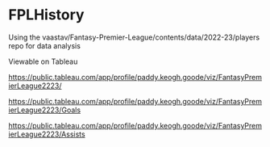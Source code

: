 # FPLHistory
Using the vaastav/Fantasy-Premier-League/contents/data/2022-23/players repo for data analysis

Viewable on Tableau

https://public.tableau.com/app/profile/paddy.keogh.goode/viz/FantasyPremierLeague2223/

https://public.tableau.com/app/profile/paddy.keogh.goode/viz/FantasyPremierLeague2223/Goals

https://public.tableau.com/app/profile/paddy.keogh.goode/viz/FantasyPremierLeague2223/Assists
